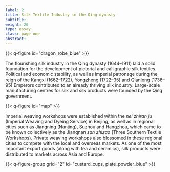 ```yaml
---
label: 2
title: Silk Textile Industry in the Qing dynasty
subtitle:
weight: 20
type: essay
class: page-one
abstract:
---
```


{{< q-figure id="dragon_robe_blue" >}}

The flourishing silk industry in the Qing dynasty (1644–1911) laid a solid foundation for the development of pictorial and calligraphic silk textiles. Political and economic stability, as well as imperial patronage during the reign of the Kangxi (1662–1722), Yongzheng (1722–35) and Qianlong (1736–95) Emperors contributed to an already thriving silk industry. Large-scale manufacturing centres for silk and silk products were founded by the Qing government.

{{< q-figure id="map" >}}

Imperial weaving workshops were established within the *nei zhiran ju* (Imperial Weaving and Dyeing Service) in Beijing, as well as in regional cities such as Jiangning (Nanjing), Suzhou and Hangzhou, which came to be known collectively as the Jiangnan *san zhizao* (Three Southern Textile Workshops). Private weaving workshops also blossomed in these regional cities to compete with the local and overseas markets. As one of the most important export goods (along with tea and ceramics), silk products were distributed to markets across Asia and Europe.

{{< q-figure-group grid="2" id="custard_cups, plate_powder_blue" >}}
